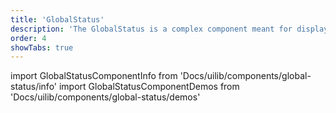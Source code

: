 ```yaml
---
title: 'GlobalStatus'
description: 'The GlobalStatus is a complex component meant for displaying global Application notifications or a summary of a form.'
order: 4
showTabs: true
---
```


import GlobalStatusComponentInfo from 'Docs/uilib/components/global-status/info'
import GlobalStatusComponentDemos from 'Docs/uilib/components/global-status/demos'

<GlobalStatusComponentInfo />
<GlobalStatusComponentDemos />
